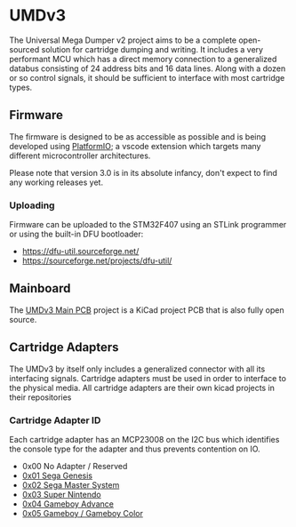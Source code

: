 # UMDv3
The Universal Mega Dumper v2 project aims to be a complete open-sourced solution for cartridge dumping and writing. It includes a very performant MCU which has a direct memory connection to a generalized databus consisting of 24 address bits and 16 data lines. Along with a dozen or so control signals, it should be sufficient to interface with most cartridge types.

## Firmware
The firmware is designed to be as accessible as possible and is being developed using [PlatformIO](https://platformio.org/install/ide?install=vscode); a vscode extension which targets many different microcontroller architectures.

Please note that version 3.0 is in its absolute infancy, don't expect to find any working releases yet.

### Uploading
Firmware can be uploaded to the STM32F407 using an STLink programmer or using the built-in DFU bootloader:

- https://dfu-util.sourceforge.net/
- https://sourceforge.net/projects/dfu-util/

## Mainboard
The [UMDv3 Main PCB](https://github.com/db-electronics/UMDv3-kicad) project is a KiCad project PCB that is also fully open source.

## Cartridge Adapters
The UMDv3 by itself only includes a generalized connector with all its interfacing signals. Cartridge adapters must be used in order to interface to the physical media. All cartridge adapters are their own kicad projects in their repositories

### Cartridge Adapter ID
Each cartridge adapter has an MCP23008 on the I2C bus which identifies the console type for the adapter and thus prevents contention on IO.

- 0x00 No Adapter / Reserved
- [0x01 Sega Genesis](https://github.com/db-electronics/UMDv3-genesis-kicad)
- [0x02 Sega Master System](https://github.com/db-electronics/UMDv3-sms-kicad)
- [0x03 Super Nintendo](https://github.com/db-electronics/UMDv3-snes-kicad)
- [0x04 Gameboy Advance](https://github.com/db-electronics/UMDv3-gba-kicad)
- [0x05 Gameboy / Gameboy Color](https://github.com/db-electronics/UMDv3-gba-kicad)

